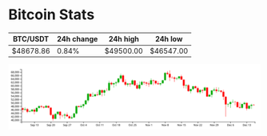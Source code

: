 # Bitcoin Stats

BTC/USDT|24h change|24h high|24h low|
|---|---|---|---|
|$48678.86|0.84%|$49500.00|$46547.00|

<img src="./chart.svg">
